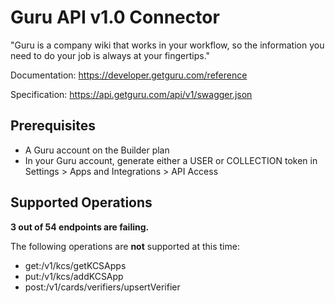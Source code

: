 # Guru API v1.0 Connector
"Guru is a company wiki that works in your workflow, so the information you need to do your job is always at your fingertips."

Documentation: https://developer.getguru.com/reference

Specification: https://api.getguru.com/api/v1/swagger.json

## Prerequisites

+ A Guru account on the Builder plan
+ In your Guru account, generate either a USER or COLLECTION token in Settings > Apps and Integrations > API Access

## Supported Operations
**3 out of 54 endpoints are failing.**

The following operations are **not** supported at this time:
* get:/v1/kcs/getKCSApps
* put:/v1/kcs/addKCSApp
* post:/v1/cards/verifiers/upsertVerifier 
